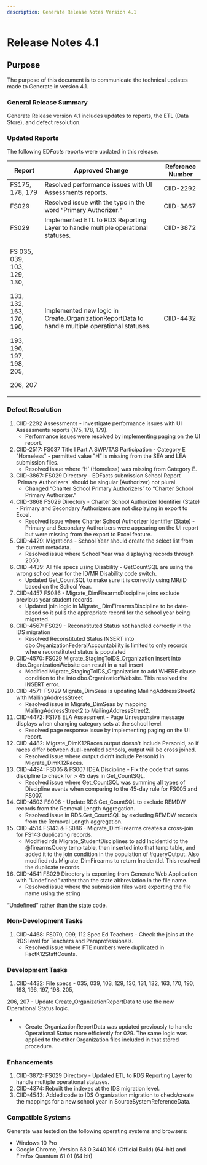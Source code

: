 ```yaml
---
description: Generate Release Notes Version 4.1
---
```


# Release Notes 4.1

## Purpose <a href="#introduction" id="introduction"></a>

The purpose of this document is to communicate the technical updates made to Generate in version 4.1.

### General Release Summary <a href="#general-release-summary" id="general-release-summary"></a>

Generate Release version 4.1 includes updates to reports, the ETL (Data Store), and defect resolution.

### Updated Reports <a href="#updated-reports" id="updated-reports"></a>

The following E&#x44;_&#x46;acts_ reports were updated in this release.

| Report                                                                                                          | Approved Change                                                                                  | Reference Number |
| --------------------------------------------------------------------------------------------------------------- | ------------------------------------------------------------------------------------------------ | ---------------- |
| FS175, 178, 179                                                                                                 | Resolved performance issues with UI Assessments reports.                                         | CIID-2292        |
| FS029                                                                                                           | Resolved issue with the typo in the word “Primary Authorizer.”                                   | CIID-3867        |
| FS029                                                                                                           | Implemented ETL to RDS Reporting Layer to handle multiple operational statuses.                  | CIID-3872        |
| <p>FS 035, 039, 103, 129, 130,</p><p>131, 132, 163, 170, 190,</p><p>193, 196, 197, 198, 205,</p><p>206, 207</p> | Implemented new logic in Create\_OrganizationReportData to handle multiple operational statuses. | CIID-4432        |

### Defect Resolution <a href="#defect-resolution" id="defect-resolution"></a>

1. CIID-2292 Assessments - Investigate performance issues with UI Assessments reports (175, 178, 179).
   * Performance issues were resolved by implementing paging on the UI report.
2. CIID-2517: FS037 Title I Part A SWP/TAS Participation - Category E "Homeless" - permitted value "H" is missing from the SEA and LEA submission files.
   * Resolved issue where ‘H’ (Homeless) was missing from Category E.
3. CIID-3867: FS029 Directory - EDFacts submission School Report 'Primary Authorizers' should be singular (Authorizer) not plural.
   * Changed “Charter School Primary Authorizers” to “Charter School Primary Authorizer.”
4. CIID-3868 FS029 Directory - Charter School Authorizer Identifier (State) - Primary and Secondary Authorizers are not displaying in export to Excel.
   * Resolved issue where Charter School Authorizer Identifier (State) - Primary and Secondary Authorizers were appearing on the UI report but were missing from the export to Excel feature.
5. CIID-4429: Migrations - School Year should create the select list from the current metadata.
   * Resolved issue where School Year was displaying records through 2050.
6. CIID-4439: All file specs using Disability - GetCountSQL are using the wrong school year for the ID/MR Disability code switch.
   * Updated Get\_CountSQL to make sure it is correctly using MR/ID based on the School Year.
7. CIID-4457 FS086 - Migrate\_DimFirearmsDiscipline joins exclude previous year student records.
   * Updated join logic in Migrate\_ DimFirearmsDiscipline to be date-based so it pulls the appropriate record for the school year being migrated.
8. CIID-4567: FS029 - Reconstituted Status not handled correctly in the IDS migration
   * Resolved Reconstituted Status INSERT into dbo.OrganizationFederalAccountability is limited to only records where reconstituted status is populated
9. CIID-4570: FS029 Migrate\_StagingToIDS\_Organization insert into dbo.OrganizationWebsite can result in a null insert
   * Modified Migrate\_StagingToIDS\_Organization to add WHERE clause condition to the into dbo.OrganizationWebsite. This resolved the INSERT error.
10. CIID-4571: FS029 Migrate\_DimSeas is updating MailingAddressStreet2 with MailingAddressStreet
    * Resolved issue in Migrate\_DimSeas by mapping MailingAddressStreet2 to MailingAddressStreet2.
11. CIID-4472: FS178 ELA Assessment - Page Unresponsive message displays when changing category sets at the school level.
    * Resolved page response issue by implementing paging on the UI report.
12. CIID-4482: Migrate\_DimK12Races output doesn't include PersonId, so if races differ between dual-enrolled schools, output will be cross joined.
    * Resolved issue where output didn’t include PersonId in Migrate\_DimK12Races.
13. CIID-4494: FS005 & FS007 IDEA Discipline - Fix the code that sums discipline to check for > 45 days in Get\_CountSQL.
    * Resolved issue where Get\_CountSQL was summing all types of Discipline events when comparing to the 45-day rule for FS005 and FS007.
14. CIID-4503 FS006 - Update RDS.Get\_CountSQL to exclude REMDW records from the Removal Length Aggregation.
    * Resolved issue in RDS.Get\_CountSQL by excluding REMDW records from the Removal Length aggregation.
15. CIID-4514 FS143 & FS086 - Migrate\_DimFirearms creates a cross-join for FS143 duplicating records.
    * Modified rds.Migrate\_StudentDisciplines to add IncidentId to the @firearmsQuery temp table, then inserted into that temp table, and added it to the join condition in the population of #queryOutput. Also modified rds.Migrate\_DimFirearms to return IncidentId. This resolved the duplicate records.
16. CIID-4541 FS029 Directory is exporting from Generate Web Application with "Undefined" rather than the state abbreviation in the file name.
    * Resolved issue where the submission files were exporting the file name using the string

“Undefined” rather than the state code.

### Non-Development Tasks <a href="#non-development-tasks" id="non-development-tasks"></a>

1. CIID-4468: FS070, 099, 112 Spec Ed Teachers - Check the joins at the RDS level for Teachers and Paraprofessionals.
   * Resolved issue where FTE numbers were duplicated in FactK12StaffCounts.

### Development Tasks <a href="#development-tasks" id="development-tasks"></a>

1. CIID-4432: File specs - 035, 039, 103, 129, 130, 131, 132, 163, 170, 190, 193, 196, 197, 198, 205,

206, 207 - Update Create\_OrganizationReportData to use the new Operational Status logic.

*
  * Create\_OrganizationReportData was updated previously to handle Operational Status more efficiently for 029. The same logic was applied to the other Organization files included in that stored procedure.

### Enhancements <a href="#enhancements" id="enhancements"></a>

1. CIID-3872: FS029 Directory - Updated ETL to RDS Reporting Layer to handle multiple operational statuses.
2. CIID-4374: Rebuilt the indexes at the IDS migration level.
3. CIID-4543: Added code to IDS Organization migration to check/create the mappings for a new school year in SourceSystemReferenceData.

### Compatible Systems <a href="#compatible-systems" id="compatible-systems"></a>

Generate was tested on the following operating systems and browsers:

* Windows 10 Pro
* Google Chrome, Version 68 0.3440.106 (Official Build) (64-bit) and Firefox Quantum 61.01 (64 bit)
